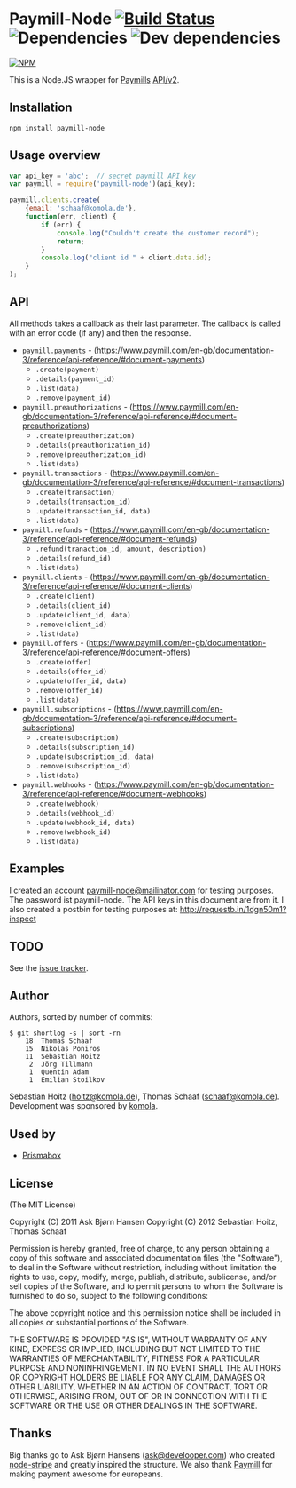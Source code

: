 # Paymill-Node [![Build Status](https://travis-ci.org/komola/paymill-node.png?branch=master)](https://travis-ci.org/komola/paymill-node) ![Dependencies](https://david-dm.org/komola/paymill-node.png) ![Dev dependencies](https://david-dm.org/komola/paymill-node/dev-status.png)

[![NPM](https://nodei.co/npm/paymill-node.png?downloads=true)](https://nodei.co/npm/paymill-node/)

This is a Node.JS wrapper for [Paymills](http://paymill.com/) [API/v2](https://www.paymill.com/en-gb/documentation-3/reference/api-reference/index.html).

## Installation

`npm install paymill-node`

## Usage overview

```javascript
var api_key = 'abc';  // secret paymill API key
var paymill = require('paymill-node')(api_key);

paymill.clients.create(
    {email: 'schaaf@komola.de'},
    function(err, client) {
        if (err) {
            console.log("Couldn't create the customer record");
            return;
        }
        console.log("client id " + client.data.id);
    }
);
```

## API

All methods takes a callback as their last parameter. The callback is
called with an error code (if any) and then the response.

* `paymill.payments` - (https://www.paymill.com/en-gb/documentation-3/reference/api-reference/#document-payments)
    * `.create(payment)`
    * `.details(payment_id)`
    * `.list(data)`
    * `.remove(payment_id)`
* `paymill.preauthorizations` - (https://www.paymill.com/en-gb/documentation-3/reference/api-reference/#document-preauthorizations)
    * `.create(preauthorization)`
    * `.details(preauthorization_id)`
    * `.remove(preauthorization_id)`
    * `.list(data)`
* `paymill.transactions` - (https://www.paymill.com/en-gb/documentation-3/reference/api-reference/#document-transactions)
    * `.create(transaction)`
    * `.details(transaction_id)`
    * `.update(transaction_id, data)`
    * `.list(data)`
* `paymill.refunds` - (https://www.paymill.com/en-gb/documentation-3/reference/api-reference/#document-refunds)
    * `.refund(tranaction_id, amount, description)`
    * `.details(refund_id)`
    * `.list(data)`
* `paymill.clients` - (https://www.paymill.com/en-gb/documentation-3/reference/api-reference/#document-clients)
    * `.create(client)`
    * `.details(client_id)`
    * `.update(client_id, data)`
    * `.remove(client_id)`
    * `.list(data)`
* `paymill.offers` - (https://www.paymill.com/en-gb/documentation-3/reference/api-reference/#document-offers)
    * `.create(offer)`
    * `.details(offer_id)`
    * `.update(offer_id, data)`
    * `.remove(offer_id)`
    * `.list(data)`
* `paymill.subscriptions` - (https://www.paymill.com/en-gb/documentation-3/reference/api-reference/#document-subscriptions)
    * `.create(subscription)`
    * `.details(subscription_id)`
    * `.update(subscription_id, data)`
    * `.remove(subscription_id)`
    * `.list(data)`
* `paymill.webhooks` - (https://www.paymill.com/en-gb/documentation-3/reference/api-reference/#document-webhooks)
    * `.create(webhook)`
    * `.details(webhook_id)`
    * `.update(webhook_id, data)`
    * `.remove(webhook_id)`
    * `.list(data)`

## Examples

I created an account paymill-node@mailinator.com for testing purposes. The password ist paymill-node. The API keys in this document are from it. I also created a postbin for testing purposes at: http://requestb.in/1dgn50m1?inspect

## TODO

See the [issue tracker](http://github.com/komola/paymill-node/issues).

## Author

Authors, sorted by number of commits:
```
$ git shortlog -s | sort -rn
    18	Thomas Schaaf
    15	Nikolas Poniros
    11	Sebastian Hoitz
     2	Jörg Tillmann
     1	Quentin Adam
     1	Emilian Stoilkov
```

Sebastian Hoitz (hoitz@komola.de), Thomas Schaaf (schaaf@komola.de).
Development was sponsored by [komola](http://www.komola.de/).

## Used by

- [Prismabox](http://prismabox.de/)

## License

(The MIT License)

Copyright (C) 2011 Ask Bjørn Hansen
Copyright (C) 2012 Sebastian Hoitz, Thomas Schaaf

Permission is hereby granted, free of charge, to any person obtaining a copy
of this software and associated documentation files (the "Software"), to deal
in the Software without restriction, including without limitation the rights
to use, copy, modify, merge, publish, distribute, sublicense, and/or sell
copies of the Software, and to permit persons to whom the Software is
furnished to do so, subject to the following conditions:

The above copyright notice and this permission notice shall be included in
all copies or substantial portions of the Software.

THE SOFTWARE IS PROVIDED "AS IS", WITHOUT WARRANTY OF ANY KIND, EXPRESS OR
IMPLIED, INCLUDING BUT NOT LIMITED TO THE WARRANTIES OF MERCHANTABILITY,
FITNESS FOR A PARTICULAR PURPOSE AND NONINFRINGEMENT. IN NO EVENT SHALL THE
AUTHORS OR COPYRIGHT HOLDERS BE LIABLE FOR ANY CLAIM, DAMAGES OR OTHER
LIABILITY, WHETHER IN AN ACTION OF CONTRACT, TORT OR OTHERWISE, ARISING FROM,
OUT OF OR IN CONNECTION WITH THE SOFTWARE OR THE USE OR OTHER DEALINGS IN
THE SOFTWARE.

## Thanks
Big thanks go to Ask Bjørn Hansens (ask@develooper.com) who created [node-stripe](https://github.com/abh/node-stripe) and greatly inspired the structure.
We also thank [Paymill](http://paymill.com) for making payment awesome for europeans.
